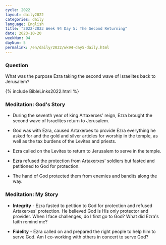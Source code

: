 ```yaml
---
cycle: 2022
layout: daily2022
categories: daily
language: English
title: "2022-2023 Week 94 Day 5: The Second Returning"
date: 2023-10-20
weekNum: 94
dayNum: 5
permalink: /en/daily/2022/wk94-day5-daily.html
---
```


### Question     
What was the purpose Ezra taking the second wave of Israelites back to Jerusalem?


{% include BibleLinks2022.html %}

### Meditation: God's Story   
+ During the seventh year of king Artaxerxes' reign, Ezra brought the second wave of Israelites return to Jerusalem. 

+ God was with Ezra, caused Artaxerxes to provide Ezra everything he asked for and the gold and silver articles for worship in the temple, as well as the tax burdens of the Levites and priests. 

+ Ezra called on the Levites to return to Jerusalem to serve in the temple. 

+ Ezra refused the protection from Artaxerxes' soldiers but fasted and petitioned to God for protection. 

+ The hand of God protected them from enemies and bandits along the way. 

### Meditation: My Story   
+ **Integrity** - Ezra fasted to petition to God for protection and refused Artaxerxes' protection. He believed God is His only protector and provider. When I face challenges, do I first go to God? What did Ezra's faith remind me? 

+ **Fidelity** - Ezra called on and prepared the right people to help him to serve God. Am I co-working with others in concert to serve God? 
